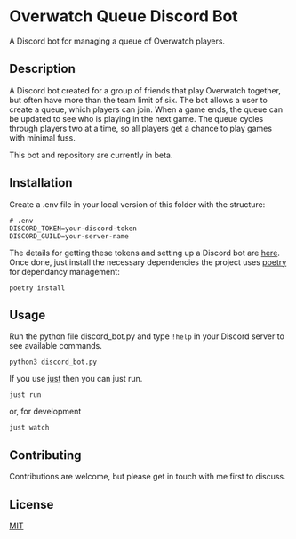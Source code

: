 # Overwatch Queue Discord Bot
A Discord bot for managing a queue of Overwatch players.

## Description

A Discord bot created for a group of friends that play 
Overwatch together, but often have more than the team 
limit of six.
The bot allows a user to create a queue, which players can join.
When a game ends, the queue can be updated to see who is 
playing in the next game.
The queue cycles through players two at a time, so all players
get a chance to play games with minimal fuss.

This bot and repository are currently in beta.
## Installation

Create a .env file in your local version of this folder with the structure:
```
# .env
DISCORD_TOKEN=your-discord-token
DISCORD_GUILD=your-server-name
```
The details for getting these tokens and setting up a Discord bot are [here](https://realpython.com/how-to-make-a-discord-bot-python/).
Once done, just install the necessary dependencies the project uses [poetry](https://github.com/python-poetry/poetry) for dependancy management:
```
poetry install
```

## Usage

Run the python file discord_bot.py and type `!help` in your Discord
server to see available commands.
```
python3 discord_bot.py
```
If you use [just](https://github.com/casey/just) then you can just run.

```
just run
```

or, for development
```
just watch
```

## Contributing
Contributions are welcome, but please get in touch with me first
to discuss.

## License
[MIT](https://choosealicense.com/licenses/mit/)
